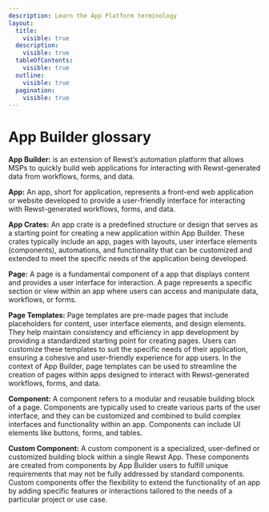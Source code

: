 ```yaml
---
description: Learn the App Platform terminology
layout:
  title:
    visible: true
  description:
    visible: true
  tableOfContents:
    visible: true
  outline:
    visible: true
  pagination:
    visible: true
---
```


# App Builder glossary

**App Builder:** is an extension of Rewst’s automation platform that allows MSPs to quickly build web applications for interacting with Rewst-generated data from workflows, forms, and data.

**App:** An app, short for application, represents a front-end web application or website developed to provide a user-friendly interface for interacting with Rewst-generated workflows, forms, and data.

**App Crates:** An app crate is a predefined structure or design that serves as a starting point for creating a new application within App Builder. These crates typically include an app, pages with layouts, user interface elements (components), automations, and functionality that can be customized and extended to meet the specific needs of the application being developed.

**Page:** A page is a fundamental component of a app that displays content and provides a user interface for interaction. A page represents a specific section or view within an app where users can access and manipulate data, workflows, or forms.

**Page Templates:** Page templates are pre-made pages that include placeholders for content, user interface elements, and design elements. They help maintain consistency and efficiency in app development by providing a standardized starting point for creating pages. Users can customize these templates to suit the specific needs of their application, ensuring a cohesive and user-friendly experience for app users. In the context of App Builder, page templates can be used to streamline the creation of pages within apps designed to interact with Rewst-generated workflows, forms, and data.

**Component:** A component refers to a modular and reusable building block of a page. Components are typically used to create various parts of the user interface, and they can be customized and combined to build complex interfaces and functionality within an app. Components can include UI elements like buttons, forms, and tables.

**Custom Component:** A custom component is a specialized, user-defined or customized building block within a single Rewst App. These components are created from components by App Builder users to fulfill unique requirements that may not be fully addressed by standard components. Custom components offer the flexibility to extend the functionality of an app by adding specific features or interactions tailored to the needs of a particular project or use case.
